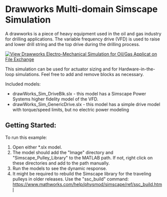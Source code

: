# Drawworks Multi-domain Simscape Simulation

A drawworks is a piece of heavy equipment used in the oil and gas industry
for drilling applications. The variable frequency drive (VFD) is used to 
raise and lower drill string and the top drive during the drilling process.

[![View Drawworks Electro-Mechanical Simulation for Oil/Gas Applicat on File Exchange](https://www.mathworks.com/matlabcentral/images/matlab-file-exchange.svg)](https://www.mathworks.com/matlabcentral/fileexchange/64941-drawworks-electro-mechanical-simulation-for-oil-gas-applicat)

This simulation can be used for actuator sizing and for Hardware-in-the-loop
simulations. Feel free to add and remove blocks as necessary.

Included models:
- drawWorks_Sim_DriveBlk.slx - this model has a Simscape Power Systems
    higher fidelity model of the VFD.
- drawWorks_Sim_GenericDrive.slx - this model has a simple drive model with
    torque/speed limits, but no electric power modeling

## Getting Started:

To run this example:
1) Open either *.slx model.
2) The model should add the "Image" directory and "Simscape_Pulley_Library"
    to the MATLAB path. If not, right click on these directories and add to
    the path manually.
3) Run the models to see the dynamic response.
4) It might be required to rebuild the Simscape library for the traveling
    pulleys in older releases. Use the "ssc_build" command:
    https://www.mathworks.com/help/physmod/simscape/ref/ssc_build.html
